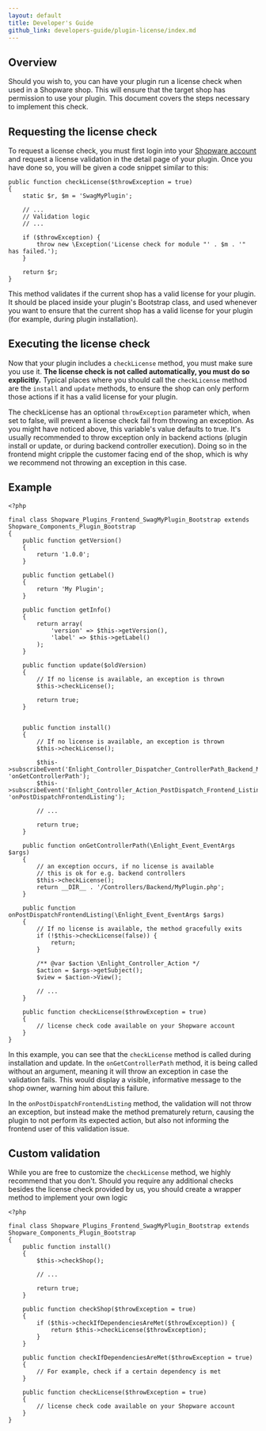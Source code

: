 ```yaml
---
layout: default
title: Developer's Guide
github_link: developers-guide/plugin-license/index.md
---
```


## Overview

Should you wish to, you can have your plugin run a license check when used in a Shopware shop. This will ensure that the target shop has permission to use your plugin. This document covers the steps necessary to implement this check. 

## Requesting the license check

To request a license check, you must first login into your [Shopware account](http://account.shopware.com) and request a license validation in the detail page of your plugin. Once you have done so, you will be given a code snippet similar to this: 

```
public function checkLicense($throwException = true)
{
    static $r, $m = 'SwagMyPlugin';
    
    // ...
    // Validation logic
    // ...
    
    if ($throwException) {
        throw new \Exception('License check for module "' . $m . '" has failed.');
    }

    return $r;
}
```

This method validates if the current shop has a valid license for your plugin. It should be placed inside your plugin's Bootstrap class, and used whenever you want to ensure that the current shop has a valid license for your plugin (for example, during plugin installation). 

## Executing the license check

Now that your plugin includes a `checkLicense` method, you must make sure you use it. **The license check is not called automatically, you must do so explicitly.** Typical places where you should call the `checkLicense` method are the `install` and `update` methods, to ensure the shop can only perform those actions if it has a valid license for your plugin.

The checkLicense has an optional `throwException` parameter which, when set to false, will prevent a license check fail from throwing an exception. As you might have noticed above, this variable's value defaults to true. It's usually recommended to throw exception only in backend actions (plugin install or update, or during backend controller execution). Doing so in the frontend might cripple the customer facing end of the shop, which is why we recommend not throwing an exception in this case.

## Example

```
<?php

final class Shopware_Plugins_Frontend_SwagMyPlugin_Bootstrap extends Shopware_Components_Plugin_Bootstrap
{
    public function getVersion()
    {
        return '1.0.0';
    }

    public function getLabel()
    {
        return 'My Plugin';
    }

    public function getInfo()
    {
        return array(
            'version' => $this->getVersion(),
            'label' => $this->getLabel()
        );
    }

    public function update($oldVersion)
    {
        // If no license is available, an exception is thrown
        $this->checkLicense();

        return true;
    }


    public function install()
    {
        // If no license is available, an exception is thrown
        $this->checkLicense();

        $this->subscribeEvent('Enlight_Controller_Dispatcher_ControllerPath_Backend_MyPlugin', 'onGetControllerPath');
        $this->subscribeEvent('Enlight_Controller_Action_PostDispatch_Frontend_Listing', 'onPostDispatchFrontendListing');

        // ...

        return true;
    }

    public function onGetControllerPath(\Enlight_Event_EventArgs $args)
    {
        // an exception occurs, if no license is available
        // this is ok for e.g. backend controllers
        $this->checkLicense();
        return __DIR__ . '/Controllers/Backend/MyPlugin.php';
    }

    public function onPostDispatchFrontendListing(\Enlight_Event_EventArgs $args)
    {
        // If no license is available, the method gracefully exits
        if (!$this->checkLicense(false)) {
            return;
        }

        /** @var $action \Enlight_Controller_Action */
        $action = $args->getSubject();
        $view = $action->View();

        // ...
	}

    public function checkLicense($throwException = true)
    {
        // license check code available on your Shopware account
    }
}
```

In this example, you can see that the `checkLicense` method is called during installation and update. In the `onGetControllerPath` method, it is being called without an argument, meaning it will throw an exception in case the validation fails. This would display a visible, informative message to the shop owner, warning him about this failure.

In the `onPostDispatchFrontendListing` method, the validation will not throw an exception, but instead make the method prematurely return, causing the plugin to not perform its expected action, but also not informing the frontend user of this validation issue.

## Custom validation 

While you are free to customize the `checkLicense` method, we highly recommend that you don't. Should you require any additional checks besides the license check provided by us, you should create a wrapper method to implement your own logic

```
<?php

final class Shopware_Plugins_Frontend_SwagMyPlugin_Bootstrap extends Shopware_Components_Plugin_Bootstrap
{
    public function install()
    {
        $this->checkShop();

        // ...

        return true;
    }

    public function checkShop($throwException = true)
    {
        if ($this->checkIfDependenciesAreMet($throwException)) {
            return $this->checkLicense($throwException);
        }
	}

    public function checkIfDependenciesAreMet($throwException = true)
    {
        // For example, check if a certain dependency is met
    }

    public function checkLicense($throwException = true)
    {
        // license check code available on your Shopware account
    }
}
```